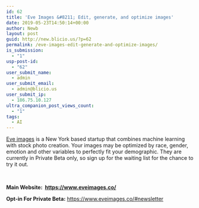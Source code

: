 ```yaml
---
id: 62
title: 'Eve Images &#8211; Edit, generate, and optimize images'
date: 2019-05-23T14:50:14+00:00
author: Newb
layout: post
guid: http://new.blicio.us/?p=62
permalink: /eve-images-edit-generate-and-optimize-images/
is_submission:
  - "1"
usp-post-id:
  - "62"
user_submit_name:
  - admin
user_submit_email:
  - admin@blicio.us
user_submit_ip:
  - 186.75.10.127
ultra_companion_post_views_count:
  - "1"
tags:
  - AI
---
```

[Eve images](https://www.eveimages.co/) is a New York based startup that combines machine learning with stock photo creation. Your images may be optimized by race, gender, emotion and other variables to perfectly fit your demographic. They are currently in Private Beta only, so sign up for the waiting list for the chance to try it out.

&nbsp;

**Main Website:  <https://www.eveimages.co/>**

**Opt-in For Private Beta:** <https://www.eveimages.co/#newsletter>